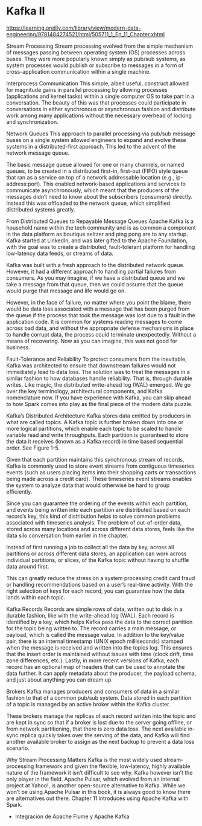 # Kafka II

https://learning.oreilly.com/library/view/modern-data-engineering/9781484274521/html/505711_1_En_11_Chapter.xhtml

Stream Processing
Stream processing evolved from the simple mechanism of messages passing between operating system (OS) processes across buses. They were more popularly known simply as pub/sub systems, as system processes would publish or subscribe to messages in a form of cross-application communication within a single machine.

Interprocess Communication
This simple, albeit useful, construct allowed for magnitude gains in parallel processing by allowing processes (applications and kernel tasks) within a single computer OS to take part in a conversation. The beauty of this was that processes could participate in conversations in either synchronous or asynchronous fashion and distribute work among many applications without the necessary overhead of locking and synchronization.

Network Queues
This approach to parallel processing via pub/sub message buses on a single system allowed engineers to expand and evolve these systems in a distributed-first approach. This led to the advent of the network message queue.

The basic message queue allowed for one or many channels, or named queues, to be created in a distributed first-in, first-out (FIFO) style queue that ran as a service on top of a network addressable location (e.g., ip-address:port). This enabled network-based applications and services to communicate asynchronously, which meant that the producers of the messages didn’t need to know about the subscribers (consumers) directly. Instead this was offloaded to the network queue, which simplified distributed systems greatly.

From Distributed Queues to Repayable Message Queues
Apache Kafka is a household name within the tech community and is as common a component in the data platform as boutique seltzer and ping pong are to any startup. Kafka started at LinkedIn, and was later gifted to the Apache Foundation, with the goal was to create a distributed, fault-tolerant platform for handling low-latency data feeds, or streams of data.

Kafka was built with a fresh approach to the distributed network queue. However, it had a different approach to handling partial failures from consumers. As you may imagine, if we have a distributed queue and we take a message from that queue, then we could assume that the queue would purge that message and life would go on.

However, in the face of failure, no matter where you point the blame, there would be data loss associated with a message that has been purged from the queue if the process that took the message was lost due to a fault in the application code. It is common for systems reading messages to come across bad data, and without the appropriate defense mechanisms in place to handle corrupt data, the process could terminate unexpectedly. Without a means of recovering. Now as you can imagine, this was not good for business.

Fault-Tolerance and Reliability
To protect consumers from the inevitable, Kafka was architected to ensure that downstream failures would not immediately lead to data loss. The solution was to treat the messages in a similar fashion to how databases handle reliability. That is, through durable writes. Like magic, the distributed write-ahead log (WAL) emerged. We go over the key terminology, architectural components, and Kafka nomenclature now. If you have experience with Kafka, you can skip ahead to how Spark comes into play as the final piece of the modern data puzzle.

Kafka’s Distributed Architecture
Kafka stores data emitted by producers in what are called topics. A Kafka topic is further broken down into one or more logical partitions, which enable each topic to be scaled to handle variable read and write throughputs. Each partition is guaranteed to store the data it receives (known as a Kafka record) in time based sequential order. See Figure 1-5.

Given that each partition maintains this synchronous stream of records, Kafka is commonly used to store event streams from contiguous timeseries events (such as users placing items into their shopping carts or transactions being made across a credit card). These timeseries event streams enables the system to analyze data that would otherwise be hard to group efficiently.

Since you can guarantee the ordering of the events within each partition, and events being written into each partition are distributed based on each record’s key, this kind of distribution helps to solve common problems associated with timeseries analysis. The problem of out-of-order data, stored across many locations and across different data stores, feels like the data silo conversation from earlier in the chapter.

Instead of first running a job to collect all the data by key, across all partitions or across different data stores, an application can work across individual partitions, or slices, of the Kafka topic without having to shuffle data around first.

This can greatly reduce the stress on a system processing credit card fraud or handling recommendations based on a user’s real-time activity. With the right selection of keys for each record, you can guarantee how the data lands within each topic.

Kafka Records
Records are simple rows of data, written out to disk in a durable fashion, like with the write-ahead log (WAL). Each record is identified by a key, which helps Kafka pass the data to the correct partition for the topic being written to. The record carries a main message, or payload, which is called the message value. In addition to the key/value pair, there is an internal timestamp (UNIX epoch milliseconds) stamped when the message is received and written into the topics log. This ensures that the insert order is maintained without issues with time (clock drift, time zone differences, etc.). Lastly, in more recent versions of Kafka, each record has an optional map of headers that can be used to annotate the data further. It can apply metadata about the producer, the payload schema, and just about anything you can dream up.

Brokers
Kafka manages producers and consumers of data in a similar fashion to that of a common pub/sub system. Data stored in each partition of a topic is managed by an active broker within the Kafka cluster.

These brokers manage the replicas of each record written into the topic and are kept in sync so that if a broker is lost due to the server going offline, or from network partitioning, that there is zero data loss. The next available in-sync replica quickly takes over the serving of the data, and Kafka will find another available broker to assign as the next backup to prevent a data loss scenario.

Why Stream Processing Matters
Kafka is the most widely used stream-processing framework and given the flexible, low-latency, highly available nature of the framework it isn’t difficult to see why. Kafka however isn’t the only player in the field. Apache Pulsar, which evolved from an internal project at Yahoo!, is another open-source alternative to Kafka. While we won’t be using Apache Pulsar in this book, it is always good to know there are alternatives out there. Chapter 11 introduces using Apache Kafka with Spark.

* Integración de Apache Flume y Apache Kafka